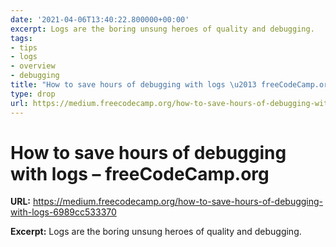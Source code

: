 ```yaml
---
date: '2021-04-06T13:40:22.800000+00:00'
excerpt: Logs are the boring unsung heroes of quality and debugging.
tags:
- tips
- logs
- overview
- debugging
title: "How to save hours of debugging with logs \u2013 freeCodeCamp.org"
type: drop
url: https://medium.freecodecamp.org/how-to-save-hours-of-debugging-with-logs-6989cc533370
---
```


# How to save hours of debugging with logs – freeCodeCamp.org

**URL:** https://medium.freecodecamp.org/how-to-save-hours-of-debugging-with-logs-6989cc533370

**Excerpt:** Logs are the boring unsung heroes of quality and debugging.
